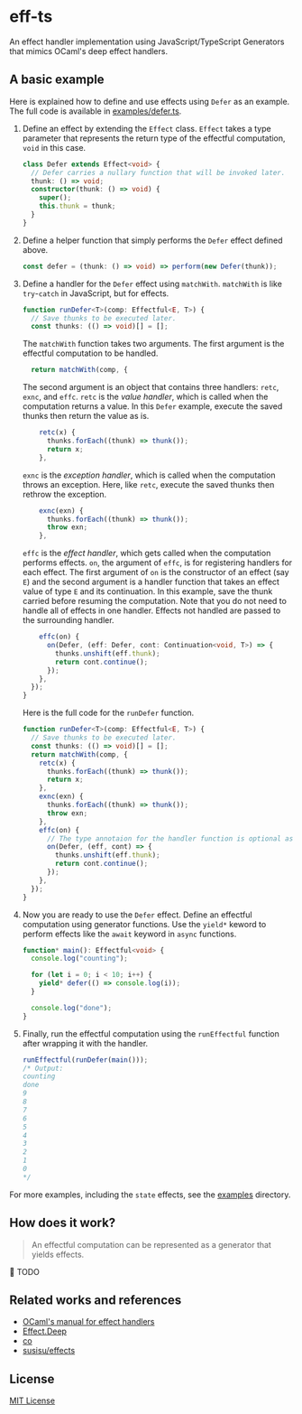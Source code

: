 # eff-ts

An effect handler implementation using JavaScript/TypeScript Generators that mimics OCaml's deep effect handlers.

## A basic example

Here is explained how to define and use effects using `Defer` as an example. The full code is available in [examples/defer.ts](https://github.com/wasabi315/eff-ts/tree/main/examples/defer.ts).

1. Define an effect by extending the `Effect` class. `Effect` takes a type parameter that represents the return type of the effectful computation, `void` in this case.

    ```typescript
    class Defer extends Effect<void> {
      // Defer carries a nullary function that will be invoked later.
      thunk: () => void;
      constructor(thunk: () => void) {
        super();
        this.thunk = thunk;
      }
    }
    ```

2. Define a helper function that simply performs the `Defer` effect defined above.

    ```typescript
    const defer = (thunk: () => void) => perform(new Defer(thunk));
    ```

3. Define a handler for the `Defer` effect using `matchWith`. `matchWith` is like `try`-`catch` in JavaScript, but for effects.

    ```typescript
    function runDefer<T>(comp: Effectful<E, T>) {
      // Save thunks to be executed later.
      const thunks: (() => void)[] = [];
    ```

    The `matchWith` function takes two arguments. The first argument is the effectful computation to be handled.

    ```typescript
      return matchWith(comp, {
    ```

    The second argument is an object that contains three handlers: `retc`, `exnc`, and `effc`.
    `retc` is the *value handler*, which is called when the computation returns a value. In this `Defer` example, execute the saved thunks then return the value as is.

    ```typescript
        retc(x) {
          thunks.forEach((thunk) => thunk());
          return x;
        },
    ```

    `exnc` is the *exception handler*, which is called when the computation throws an exception. Here, like `retc`, execute the saved thunks then rethrow the exception.

    ```typescript
        exnc(exn) {
          thunks.forEach((thunk) => thunk());
          throw exn;
        },
    ```

    `effc` is the *effect handler*, which gets called when the computation performs effects. `on`, the argument of `effc`, is for registering handlers for each effect. The first argument of `on` is the constructor of an effect (say `E`) and the second argument is a handler function that takes an effect value of type `E` and its continuation. In this example, save the thunk carried before resuming the computation. Note that you do not need to handle all of effects in one handler. Effects not handled are passed to the surrounding handler.

    ```typescript
        effc(on) {
          on(Defer, (eff: Defer, cont: Continuation<void, T>) => {
            thunks.unshift(eff.thunk);
            return cont.continue();
          });
        },
      });
    }
    ```

    Here is the full code for the `runDefer` function.

    ```typescript
    function runDefer<T>(comp: Effectful<E, T>) {
      // Save thunks to be executed later.
      const thunks: (() => void)[] = [];
      return matchWith(comp, {
        retc(x) {
          thunks.forEach((thunk) => thunk());
          return x;
        },
        exnc(exn) {
          thunks.forEach((thunk) => thunk());
          throw exn;
        },
        effc(on) {
          // The type annotaion for the handler function is optional as it can be inferred.
          on(Defer, (eff, cont) => {
            thunks.unshift(eff.thunk);
            return cont.continue();
          });
        },
      });
    }
    ```

4. Now you are ready to use the `Defer` effect. Define an effectful computation using generator functions. Use the `yield*` keword to perform effects like the `await` keyword in `async` functions.

    ```typescript
    function* main(): Effectful<void> {
      console.log("counting");

      for (let i = 0; i < 10; i++) {
        yield* defer(() => console.log(i));
      }

      console.log("done");
    }
    ```

5. Finally, run the effectful computation using the `runEffectful` function after wrapping it with the handler.

    ```typescript
    runEffectful(runDefer(main()));
    /* Output:
    counting
    done
    9
    8
    7
    6
    5
    4
    3
    2
    1
    0
    */
    ```

For more examples, including the `state` effects, see the [examples](https://github.com/wasabi315/eff-ts/tree/main/examples) directory.

## How does it work?

> An effectful computation can be represented as a generator that yields effects.

:construction: TODO

## Related works and references

- [OCaml's manual for effect handlers](https://v2.ocaml.org/releases/5.0/manual/effects.html)
- [Effect.Deep](https://v2.ocaml.org/api/Effect.Deep.html)
- [co](https://www.npmjs.com/package/co)
- [susisu/effects](https://github.com/susisu/effects)

## License

[MIT License](https://opensource.org/licenses/mit-license.php)
